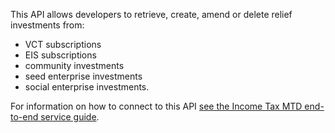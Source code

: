 This API allows developers to retrieve, create, amend or delete relief investments from:
* VCT subscriptions
* EIS subscriptions
* community investments
* seed enterprise investments
* social enterprise investments.

For information on how to connect to this API [see the Income Tax MTD end-to-end service guide](https://developer.service.hmrc.gov.uk/guides/income-tax-mtd-end-to-end-service-guide/#overview).

